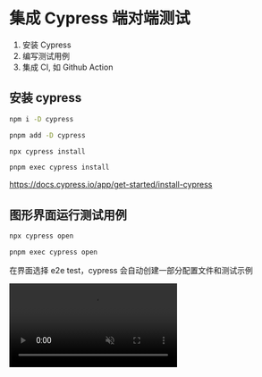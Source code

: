 # 集成 Cypress 端对端测试

1. 安装 Cypress
2. 编写测试用例
3. 集成 CI, 如 Github Action

## 安装 cypress

<Tabs>
<TabItem label="npm">

```sh
npm i -D cypress
```

</TabItem>
<TabItem label="pnpm">

```sh
pnpm add -D cypress
```

</TabItem>
</Tabs>

<Tabs>
<TabItem label="npm">

```sh
npx cypress install
```

</TabItem>
<TabItem label="pnpm">

```sh
pnpm exec cypress install
```

</TabItem>
</Tabs>

https://docs.cypress.io/app/get-started/install-cypress

## 图形界面运行测试用例

<Tabs>
<TabItem label="npm">

```sh
npx cypress open
```

</TabItem>
<TabItem label="pnpm">

```sh
pnpm exec cypress open
```

</TabItem>
</Tabs>

在界面选择 e2e test，cypress 会自动创建一部分配置文件和测试示例

<video controls autoPlay muted src="../../public/static/2025/06/cypress-e2e-test-1.mp4"  />

## 命令行运行测试用例

<Tabs>
<TabItem label="npm">

```sh
npx cypress run
```

</TabItem>
<TabItem label="pnpm">

```sh
pnpm exec cypress run
```

</TabItem>
</Tabs>
